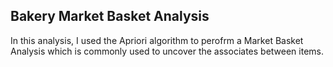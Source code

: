 ## Bakery Market Basket Analysis

In this analysis, I used the Apriori algorithm to perofrm a Market Basket Analysis which is commonly used to uncover the associates between items. 


